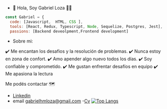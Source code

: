 


- 👋 Hola, Soy Gabriel Loza :technologist:


```js
const Gabriel = {
  code: [Javascript,  HTML, CSS ],
  tools: [React, Redux, Typescript, Node, Sequelize, Postgres, Jest],
  passions: [Backend deveolpment,Frontend development]
```  
- Sobre mi: 

✔️ Me encantan los desafios y la resolución de problemas. 
✔️ Nunca estoy en zona de confort. 
✔️ Amo apender algo nuevo todos los días.
✔️ Soy confiable y comprometido.
✔️ Me gustan enfrentar desafíos en equipo
✔️ Me apasiona la lectura

Me podés contactar :world_map:
- [Linkedin](https://www.linkedin.com/in/gabrielhmloza/)
- email gabrielhmloza@gmail.com
-[Cv](https://drive.google.com/file/d/1B9CsuMKGbAl1Or_d60UdeRu5FugiN7pR/view)
[![Top Langs](https://github-readme-stats.vercel.app/api/top-langs/?username=Gabriel1Maximiliano&hide_progress=false)](https://github.com/Gabriel1Maximiliano/github-readme-stats)
